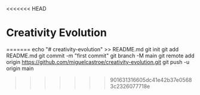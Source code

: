 <<<<<<< HEAD
# Creativity Evolution
=======
echo "# creativity-evolution" >> README.md
git init
git add README.md
git commit -m "first commit"
git branch -M main
git remote add origin https://github.com/miguelcastroe/creativity-evolution.git
git push -u origin main
>>>>>>> 901631316605dc41e42b37e05683c2326077718e
